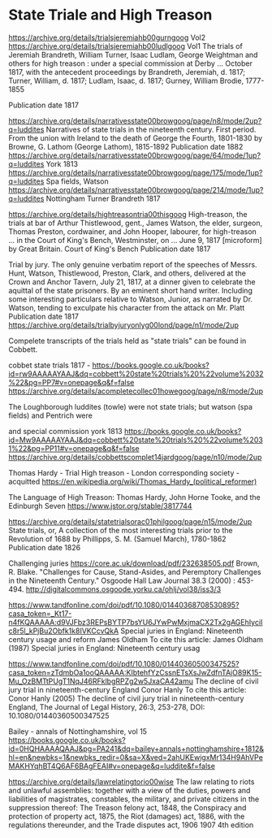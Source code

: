 # State Triale and High Treason




https://archive.org/details/trialsjeremiahb00gurngoog
Vol2
https://archive.org/details/trialsjeremiahb00ludlgoog
Vol1
The trials of Jeremiah Brandreth, William Turner, Isaac Ludlam, George Weightman and others for high treason : under a special commission at Derby ... October 1817, with the antecedent proceedings
by Brandreth, Jeremiah, d. 1817; Turner, William, d. 1817; Ludlam, Isaac, d. 1817; Gurney, William Brodie, 1777-1855

Publication date 1817



https://archive.org/details/narrativesstate00browgoog/page/n8/mode/2up?q=luddites
Narratives of state trials in the nineteenth century. First period. From the union with Ireland to the death of George the Fourth, 1801-1830
by Browne, G. Lathom (George Lathom), 1815-1892
Publication date 1882
https://archive.org/details/narrativesstate00browgoog/page/64/mode/1up?q=luddites York 1813
https://archive.org/details/narrativesstate00browgoog/page/175/mode/1up?q=luddites Spa fields, Watson
https://archive.org/details/narrativesstate00browgoog/page/214/mode/1up?q=luddites Nottingham Turner Brandreth 1817

https://archive.org/details/hightreasontria00thisgoog
High-treason, the trials at bar of Arthur Thistlewood, gent., James Watson, the elder, surgeon, Thomas Preston, cordwainer, and John Hooper, labourer, for high-treason ... in the Court of King's Bench, Westminster, on ... June 9, 1817 [microform]
by Great Britain. Court of King's Bench
Publication date 1817

Trial by jury. The only genuine verbatim report of the speeches of Messrs. Hunt, Watson, Thistlewood, Preston, Clark, and others, delivered at the Crown and Anchor Tavern, July 21, 1817, at a dinner given to celebrate the aquittal of the state prisoners. By an eminent short hand writer. Including some interesting particulars relative to Watson, Junior, as narrated by Dr. Watson, tending to exculpate his character from the attack on Mr. Platt
Publication date 1817
https://archive.org/details/trialbyjuryonlyg00lond/page/n1/mode/2up



Compelete transcripts of the trials held as "state trials" can be found in Cobbett.

cobbet state trials 1817 - 
https://books.google.co.uk/books?id=rw9AAAAAYAAJ&dq=cobbett%20state%20trials%20%22volume%2032%22&pg=PP7#v=onepage&q&f=false
https://archive.org/details/acompletecollec01howegoog/page/n8/mode/2up

The Loughborough luddites (towle) were not state trials; but watson (spa fields) and Pentrich were

and special commission york 1813
https://books.google.co.uk/books?id=Mw9AAAAAYAAJ&dq=cobbett%20state%20trials%20%22volume%2031%22&pg=PP11#v=onepage&q&f=false
https://archive.org/details/cobbettscomplet14jardgoog/page/n10/mode/2up


Thomas Hardy - Trial High treason  - London corresponding society - acquitted https://en.wikipedia.org/wiki/Thomas_Hardy_(political_reformer)

The Language of High Treason: Thomas Hardy, John Horne Tooke, and the Edinburgh Seven
https://www.jstor.org/stable/3817744


https://archive.org/details/statetrialsorac01philgoog/page/n15/mode/2up
State trials, or, A collection of the most interesting trials prior to the Revolution of 1688
by Phillipps, S. M. (Samuel March), 1780-1862
Publication date 1826


Challenging juries
https://core.ac.uk/download/pdf/232638505.pdf
Brown, R. Blake. "Challenges for Cause, Stand-Asides, and Peremptory Challenges in the Nineteenth Century." Osgoode Hall Law
Journal 38.3 (2000) : 453-494.
http://digitalcommons.osgoode.yorku.ca/ohlj/vol38/iss3/3

https://www.tandfonline.com/doi/pdf/10.1080/01440368708530895?casa_token=_Kt17-n4fKQAAAAA:d9VJFbz3REPsBYTP7bsYU6JYwPwMxjmaCX2Tx2gAGEhIyciIc8r5l_kPjBu2Obfk1k8IVKCcvQkA
Special juries in England: Nineteenth century
usage and reform
James Oldham
To cite this article: James Oldham (1987) Special juries in England: Nineteenth century usag

https://www.tandfonline.com/doi/pdf/10.1080/01440360500347525?casa_token=zTdmbOa1ooQAAAAA:KIbtehfYzCssnETsXsJwZdfnTAjO89K15-Mu_OzBMTtPUgT1NqJ46RFklbgRPZg2w5JxaCA42amu
The decline of civil jury trial in nineteenth-century
England
Conor Hanly
To cite this article: Conor Hanly (2005) The decline of civil jury trial in nineteenth-century England,
The Journal of Legal History, 26:3, 253-278, DOI: 10.1080/01440360500347525

Bailey - annals of Nottinghamshire, vol 15
https://books.google.co.uk/books?id=0HQHAAAAQAAJ&pg=PA241&dq=bailey+annals+nottinghamshire+1812&hl=en&newbks=1&newbks_redir=0&sa=X&ved=2ahUKEwigxMr134H9AhVPeMAKHYqhBT4Q6AF6BAgFEAI#v=onepage&q=luddite&f=false



https://archive.org/details/lawrelatingtorio00wise
The law relating to riots and unlawful assemblies: together with a view of the duties, powers and liabilities of magistrates, constables, the military, and private citizens in the suppression thereof: The Treason felony act, 1848, the Conspiracy and protection of property act, 1875, the Riot (damages) act, 1886, with the regulations thereunder, and the Trade disputes act, 1906
1907 4th edition

